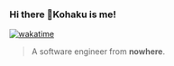 ### Hi there 👋Kohaku is me!
[![wakatime](https://wakatime.com/badge/user/36ae3c61-93a6-45d7-8d6d-1662d950a7a3.svg)](https://wakatime.com/@36ae3c61-93a6-45d7-8d6d-1662d950a7a3)
> A software engineer from **nowhere**.

